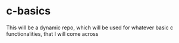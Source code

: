# c-basics
This will be a dynamic repo, which will be used for whatever basic c functionalities, that I will come across

